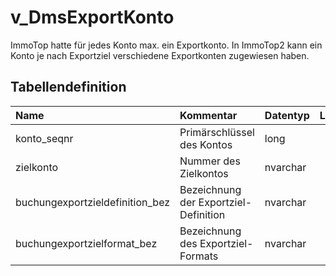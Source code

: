 # v_DmsExportKonto

ImmoTop hatte für jedes Konto max. ein Exportkonto. In ImmoTop2 kann ein Konto je nach Exportziel verschiedene Exportkonten zugewiesen haben.

## Tabellendefinition

| Name                            | Kommentar                             | Datentyp | Länge | Nullable |
| :------------------------------ | :------------------------------------ | :------- | ----: | :------: |
| konto_seqnr                     | Primärschlüssel des Kontos            | long     |    64 |    N     |
| zielkonto                       | Nummer des Zielkontos                 | nvarchar |   100 |    J     |
| buchungexportzieldefinition_bez | Bezeichnung der Exportziel-Definition | nvarchar |   100 |    J     |
| buchungexportzielformat_bez     | Bezeichnung des Exportziel-Formats    | nvarchar |   100 |    J     |
